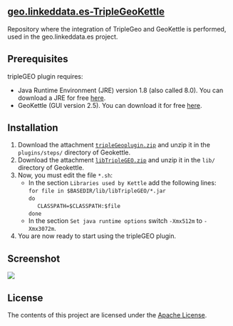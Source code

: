 <html>
	<head></head>
	<body>
		<div id="readme" class="clearfix announce instapaper_body md">
			<article class="markdown-body entry-content" itemprop="mainContentOfPage">
				<h2><a name="welcome" class="anchor" href="#welcome"><span class="octicon octicon-link"></span>geo.linkeddata.es-TripleGeoKettle</a></h2>
				<p>Repository where the integration of TripleGeo and GeoKettle is performed, used in the geo.linkeddata.es project.</p>
				<h2><a name="prerequisites" class="anchor" href="#Prerequisites"><span class="octicon octicon-link"></span></a>Prerequisites</h2>
				tripleGEO plugin requires: 
				<ul>
					<li>Java Runtime Environment (JRE) version 1.8 (also called 8.0). You can download a JRE for free <a href="http://www.oracle.com/technetwork/java/index.html">here</a>.</li>
					<li>GeoKettle (GUI version 2.5). You can download it for free <a href="http://www.spatialytics.org/projects/geokettle/">here</a>.</li>
				</ul>
				<h2><a name="installation" class="anchor" href="#Installation"><span class="octicon octicon-link"></span></a>Installation</h2>
				<ol>
					<li>Download the attachment <a href="https://github.com/oeg-upm/geo.linkeddata.es-TripleGeoKettle/raw/master/download/tripleGeoplugin.zip"><code>tripleGeoplugin.zip</code></a> and unzip it in the <code>plugins/steps/</code> directory of Geokettle.</li>
					<li>Download the attachment <a href="https://github.com/oeg-upm/geo.linkeddata.es-TripleGeoKettle/raw/master/download/libTripleGEO.zip"><code>libTripleGEO.zip</code></a> and unzip it in the <code>lib/</code> directory of Geokettle.</li>
					<li>Now, you must edit the file <code>&#42;.sh</code>:<br/>
						<ul>
							<li>In the section <code>Libraries used by Kettle</code> add the following lines:<br/>
								<code>for file in $BASEDIR/lib/libTripleGEO/&#42;.jar</code><br/>
								<code>do</code><br/>
									 &nbsp; &nbsp; &nbsp;<code>CLASSPATH=$CLASSPATH:$file</code><br/>
								<code>done</code>
							</li>
							<li>In the section <code>Set java runtime options</code> switch <code>-Xmx512m</code> to <code>-Xmx3072m</code>.</li>
						</ul>
					</li>
					<li>You are now ready to start using the tripleGEO plugin.</li>
				</ol>
				<h2><a name="screenshot" class="anchor" href="#Screenshot"><span class="octicon octicon-link"></span></a>Screenshot</h2>
				<img src="https://github.com/oeg-upm/geo.linkeddata.es-TripleGeoKettle/blob/master/distrib/Screenshot.png">				
				<h2><a name="license" class="anchor" href="#license"><span class="octicon octicon-link"></span></a>License</h2>
				<p>The contents of this project are licensed under the <a href="https://github.com/oeg-upm/geo.linkeddata.es-TripleGeoKettle/blob/master/LICENSE">Apache License</a>.</p>
			</article>
		</div>
	</body>
</html>

